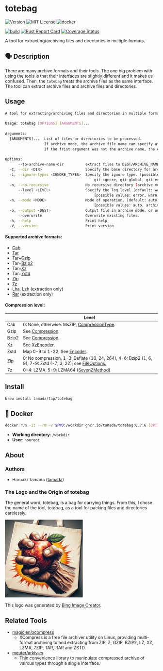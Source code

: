 # totebag

[![Version](https://shields.io/badge/Version-0.7.6-blue)](https://github.com/tamada/totebag/releases/tag/v0.7.6)
[![MIT License](https://shields.io/badge/License-MIT-blue)](https://github.com/tamada/totebag/blob/main/LICENSE)
[![docker](https://shields.io/badge/Docker-0.7.6-blue?logo=docker)](https://github.com/tamada/totebag/pkgs/container/totebag)

[![build](https://github.com/tamada/totebag/actions/workflows/build.yaml/badge.svg)](https://github.com/tamada/totebag/actions/workflows/build.yaml)
[![Rust Report Card](https://rust-reportcard.xuri.me/badge/github.com/tamada/totebag)](https://rust-reportcard.xuri.me/report/github.com/tamada/totebag)
[![Coverage Status](https://coveralls.io/repos/github/tamada/totebag/badge.svg)](https://coveralls.io/github/tamada/totebag)

A tool for extracting/archiving files and directories in multiple formats.

## :speaking_head: Description

There are many archive formats and their tools.
The one big problem with using the tools is that their interfaces are slightly different and it makes us confused.
Then, the `totebag` treats the archive files as the same interface.
The tool can extract archive files and archive files and directories.

## Usage

```sh
A tool for extracting/archiving files and directories in multiple formats.

Usage: totebag [OPTIONS] [ARGUMENTS]...

Arguments:
  [ARGUMENTS]...  List of files or directories to be processed.
                  If archive mode, the archive file name can specify at the first argument.
                  If the frist argument was not the archive name, the default archive name `totebag.zip` is applied.

Options:
      --to-archive-name-dir          extract files to DEST/ARCHIVE_NAME directory (extract mode).
  -C, --dir <DIR>                    Specify the base directory for archiving or extracting. [default: .]
  -i, --ignore-types <IGNORE_TYPES>  Specify the ignore type. [possible values: default, hidden,
                                         git-ignore, git-global, git-exclude, ignore]
  -n, --no-recursive                 No recursive directory (archive mode).
      --level <LEVEL>                Specify the log level [default: warn]
                                         [possible values: error, warn, info, debug, trace]
  -m, --mode <MODE>                  Mode of operation. [default: auto] 
                                         [possible values: auto, archive, extract, list]
  -o, --output <DEST>                Output file in archive mode, or output directory in extraction mode
      --overwrite                    Overwrite existing files.
  -h, --help                         Print help
  -V, --version                      Print version
```

#### Supported archive formats:

- [Cab](https://github.com/mdsteele/rust-cab)
- [Tar](https://crates.io/crates/tar)
- Tar+[Gzip](https://crates.io/crates/flate2)
- Tar+[Bzip2](https://crates.io/crates/bzip2)
- Tar+[Xz](https://crates.io/keywords/xz)
- Tar+[Zstd](https://crates.io/crates/zstd)
- [Zip](https://crates.io/crates/zip)
- [7z](https://crates.io/crates/sevenz-rust)
- [Lha, Lzh](https://github.com/royaltm/rust-delharc) (extraction only)
- [Rar](https://crates.io/crates/unrar) (extraction only)

#### Compression level:

|       | Level                                                        |
| ----- | ------------------------------------------------------------ |
| Cab   | 0: None, otherwise: MsZIP, [CompressionType](https://docs.rs/cab/latest/cab/enum.CompressionType.html). |
| Gzip  | See [Compression](https://docs.rs/flate2/1.0.35/flate2/struct.Compression.html#method.new). |
| Bzip2 | See [Compression](https://docs.rs/bzip2/latest/bzip2/struct.Compression.html#method.new). |
| Xz    | See [XzEncoder](https://docs.rs/xz/latest/xz/write/struct.XzEncoder.html#method.new). |
| Zstd  | Map 0-9 to 1-22, See [Encoder](https://docs.rs/zstd/latest/zstd/stream/write/struct.Encoder.html#method.new). |
| Zip   | 0: No compression, 1-3: Deflate (10, 24, 264), 4-6: Bzip2 (1, 6, 9), 7-9: Zstd (-7, 3, 22); see [FileOptions.](https://docs.rs/zip/2.2.2/zip/write/struct.FileOptions.html#method.compression_level) |
| 7z    | 0-4: LZMA, 5-9: LZMA64 ([SevenZMethod](https://docs.rs/sevenz-rust/latest/sevenz_rust/struct.SevenZMethod.html)) |

## Install

```sh
brew install tamada/tap/totebag
```

## :whale: Docker

```sh
docker run -it --rm -v $PWD:/workdir ghcr.io/tamada/totebag:0.7.6 [OPTIONS] [ARGUMENTS]...
```

- **Working directory**: `/workdir`
- **User**: `nonroot`

## About

### Authors

- Haruaki Tamada ([tamada](https://github.com/tamada/))

### The Logo and the Origin of totebag

The general word, totebag, is a bag for carrying things.
From this, I chose the name of the tool, totebag, as a tool for packing files and directories carelessly.

![logo](docs/assets/logo.jpeg)

This logo was generated by [Bing Image Creator](https://www.bing.com/images/create/e4b880e381a4e381aee3828ae38293e38194e38292e78987e6898be381a7e6bdb0e38199e794b7e381aee6898be3818ce68f8fe3818be3828ce3819fe38388e383bce38388e38390e38383e382b0e381aee58699e79c9f/1-6614ce41dd1c44aeae12e06dec2e8d68?id=W4JmwP3BnK41FZKKFPisSw%3d%3d&view=detailv2&idpp=genimg&thId=OIG3.H3M7RnPEDRZaxzpZJuii&FORM=GCRIDP&ajaxhist=0&ajaxserp=0).

## Related Tools

- [magiclen/xcompress](https://github.com/magiclen/xcompress)
  - XCompress is a free file archiver utility on Linux, providing multi-format archiving to and extracting from ZIP, Z, GZIP, BZIP2, LZ, XZ, LZMA, 7ZIP, TAR, RAR and ZSTD.
- [meuter/arkiv-rs](https://github.com/meuter/arkiv-rs)
  - Thin convenience library to manipulate compressed archive of vairous types through a single interface.

